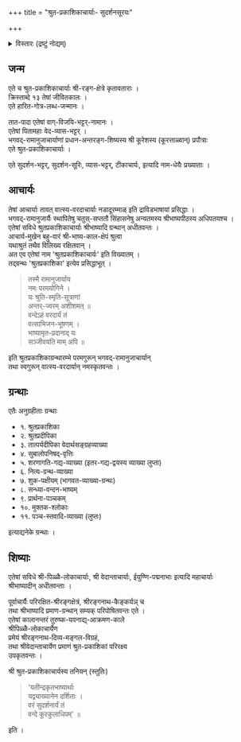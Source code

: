+++
title = "श्रुत-प्रकाशिकाचार्याः- सुदर्शनसूरयः"

+++
<details><summary>विस्तारः (द्रष्टुं नोद्यम्)</summary>

गद्यत्रय-यदुगिरि-प्रस्तावात्
</details>

## जन्म
एते च श्रुत-प्रकाशिकाचार्याः श्री-रङ्ग-क्षेत्रे कृतावताराः ।  
क्रिस्ताब्दे १३ तेषां जीवितकालः ।  
एते हारित-गोत्र-लब्ध-जन्मानः ।  

तात-पादा एतेषां वाग्-विजयि-भट्टर्-नामानः ।  
एतेषां पितामहाः वेद-व्यास-भट्टर् ।  
भगवद्-रामानुजाचार्याणां प्रधान-अन्तरङ्ग-शिष्यस्य श्री कूरेशस्य (कूरत्ताळ्वान्) प्रपौत्राः  
एते श्रुत-प्रकाशिकाचार्याः ।  

एते सुदर्शन-भट्टर्, सुदर्शन-सूरिः, व्यास-भट्टर्, टीकाचार्यः, इत्यादि नाम-धेयैः प्रख्याताः ।

## आचार्यः
तेषां आचार्याः तावत् वात्स्य-वरदाचार्याः नडादूरम्माळ् इति द्राविडभाषायां प्रसिद्धाः ।  
भगवद्-रामानुजार्यैः स्थापितेषु चतुस्-सप्ततौ सिंहासनेषु अन्यतमस्य श्रीभाष्यपीठस्य अधिपतयश्च ।  
एतेषां सविधे श्रुतप्रकाशिकाचार्याः श्रीभाष्यादि ग्रन्थान् अधीतवन्तः ।  
आचार्य-मुखेन बहु-वारं श्री-भाष्य-काल-क्षेपं श्रुत्वा  
यथाश्रुतं तथैव विलिख्य रक्षितवान् ।  
अत एव एतेषां नाम 'श्रुतप्रकाशिकाचार्यः' इति विख्यातम् ।  
तद्ग्रन्थः 'श्रुतप्रकाशिका' इत्येव प्रसिद्धाभूत् ।

> तस्मै रामानुजार्याय  
नमः परमयोगिने ।  
यः श्रुति-स्मृति-सूत्राणां  
अन्तर्-ज्वरम् अशीशमत् ॥  
वन्देऽहं वरदार्यं तं  
वत्साभिजन-भूषणम् ।  
भाष्यामृत-प्रदानाद् यः  
सञ्जीवयति माम् अपि ॥

इति श्रुतप्रकाशिकाग्रन्थारम्भे परमगुरून् भगवद्-रामानुजाचार्यान्  
तथा स्वगुरून् वात्स्य-वरदार्यान् नमस्कृतवन्तः ।

## ग्रन्थाः
एतैः अनुग्रहीताः ग्रन्थाः 

- १. श्रुतप्रकाशिका
- २. श्रुतप्रदीपिका
- ३. तात्पर्यदीपिका वेदार्थसङ्ग्रहव्याख्या
- ४. सुबालोपनिषद्-वृत्तिः
- ५. शरणागति-गद्य-व्याख्या (इतर-गद्य-द्वयस्य व्याख्या लुप्ता)
- ६. नित्य-ग्रन्थ-व्याख्या
- ७. शुक-पक्षीयम् (भागवत-व्याख्या-ग्रन्थः)
- ८. सन्ध्या-वन्दन-भाष्यम्
- ९. प्रार्थना-पञ्चकम्
- १०. मुक्तक-श्लोकाः
- ११. पञ्च-स्तवादि-व्याख्या (लुप्तः)

इत्याद्यनेके ग्रन्थाः ।  

## शिष्याः
एतेषां सविधे श्री-पिळ्ळै-लोकाचार्याः, श्री वेदान्ताचार्याः, ईयुण्णि-पद्मनाभाः इत्यादि महाचार्याः  
श्रीभाष्यादीन् अधीतवन्ताः ।  

पूर्वाचार्यैः परिरक्षित-श्रीरङ्गक्षेत्रं, श्रीरङ्गनाथ-कैङ्कर्यञ् च  
तथा श्रीभाष्यादि प्रमाण-ग्रन्थान् सम्यक् परिपोषितवन्तः एते ।  
एतेषां कालानन्तरं तुरुष्क-यवनाद्य्-आक्रमण-काले  
श्रीपिळ्ळै-लोकाचार्येण  
प्रमेयं श्रीरङ्गनाथ-दिव्य-मङ्गल-विग्रहं,  
तथा श्रीवेदान्ताचार्येण प्रमाणं श्रुत-प्रकाशिकां परिरक्ष्य  
उपकृतवन्तः ।  

श्री श्रुत-प्रकाशिकाचार्यस्य तनियन् (स्तुतिः)

> 'यतीन्द्रकृतभाष्यार्थाः  
यद्व्याख्यानेन दर्शिताः ।  
वरं सुदर्शनार्यं तं  
वन्दे कूरकुलाधिपम्' ॥ 

इति ।
